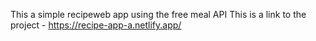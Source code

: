 This a simple recipeweb app using the free meal API
This is a link to the project - https://recipe-app-a.netlify.app/
